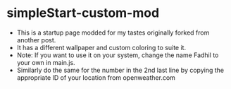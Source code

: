 # simpleStart-custom-mod
- This is a startup page modded for my tastes originally forked from another post.
- It has a different wallpaper and custom coloring to suite it.
- Note: If you want to use it on your system, change the name Fadhil to your own in main.js.
- Similarly do the same for the number in the 2nd last line by copying the appropriate ID of your location from openweather.com
